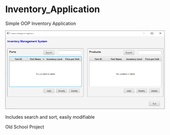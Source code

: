 # Inventory_Application

Simple OOP Inventory Application

![alt text](https://github.com/iAmCodiSmith/Inventory_Application/blob/main/Inventory_Application/src/invReadMe.png)

Includes search and sort,
easily modifiable

Old School Project

